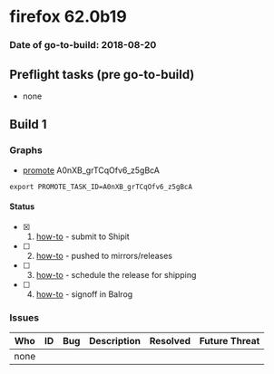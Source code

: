 # firefox 62.0b19

### Date of go-to-build: 2018-08-20

## Preflight tasks (pre go-to-build)
- none

## Build 1  

### Graphs
* [promote](https://tools.taskcluster.net/push-inspector/#/A0nXB_grTCqOfv6_z5gBcA) A0nXB_grTCqOfv6_z5gBcA
```
export PROMOTE_TASK_ID=A0nXB_grTCqOfv6_z5gBcA
```


#### Status
- [x] 1.  [how-to](https://wiki.mozilla.org/Release:Release_Automation_on_Mercurial:Starting_a_Release#Submit_to_Ship_It)  - submit to Shipit
- [ ] 2.  [how-to](https://github.com/mozilla-releng/releasewarrior-2.0/blob/master/docs/release-promotion/desktop/howto.md#push-artifacts-to-releases-directory)  - pushed to mirrors/releases
- [ ] 3.  [how-to](https://github.com/mozilla-releng/releasewarrior-2.0/blob/master/docs/release-promotion/desktop/howto.md#ship-the-release)  - schedule the release for shipping
- [ ] 4.  [how-to](https://github.com/mozilla-releng/releasewarrior-2.0/blob/master/docs/release-promotion/desktop/howto.md#obtain-sign-offs-for-changes)  - signoff in Balrog

### Issues
| Who                 | ID               | Bug                                                                 | Description                | Resolved                | Future Threat                |
| ------------------- | ---------------- | ------------------------------------------------------------------- | -------------------------- | ----------------------- | ---------------------------- |
| none | | | | | |

